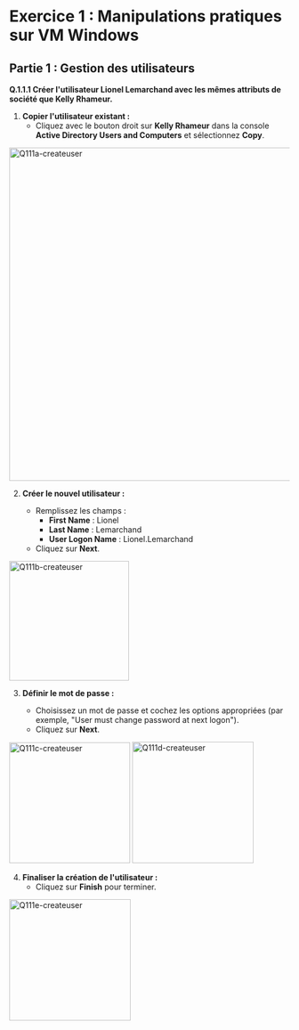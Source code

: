 # Exercice 1 : Manipulations pratiques sur VM Windows

## Partie 1 : Gestion des utilisateurs

**Q.1.1.1 Créer l'utilisateur Lionel Lemarchand avec les mêmes attributs de société que Kelly Rhameur.**

1. **Copier l'utilisateur existant :**
   - Cliquez avec le bouton droit sur **Kelly Rhameur** dans la console **Active Directory Users and Computers** et sélectionnez **Copy**.
     

<img width="599" alt="Q111a-createuser" src="https://github.com/user-attachments/assets/4546d295-f282-4b36-a03f-4a1806f69a35">    


2. **Créer le nouvel utilisateur :**    

   - Remplissez les champs :
     - **First Name** : Lionel
     - **Last Name** : Lemarchand
     - **User Logon Name** : Lionel.Lemarchand
   - Cliquez sur **Next**.

<img width="215" alt="Q111b-createuser" src="https://github.com/user-attachments/assets/14be31f5-affd-4d36-bdb2-cf249ed3b922">    

3. **Définir le mot de passe :**

   - Choisissez un mot de passe et cochez les options appropriées (par exemple, "User must change password at next logon").    
   - Cliquez sur **Next**.    
  

<img width="217" alt="Q111c-createuser" src="https://github.com/user-attachments/assets/bf0c3cba-21a1-4f30-9504-ea8dd88b8cfe">       


<img width="218" alt="Q111d-createuser" src="https://github.com/user-attachments/assets/2ee4f5cc-8c0e-42f6-bd72-5b5136122202">     


4. **Finaliser la création de l'utilisateur :**     
   - Cliquez sur **Finish** pour terminer.   


<img width="218" alt="Q111e-createuser" src="https://github.com/user-attachments/assets/c230872c-b5b9-475e-8c11-3ee4b747bba3">     


